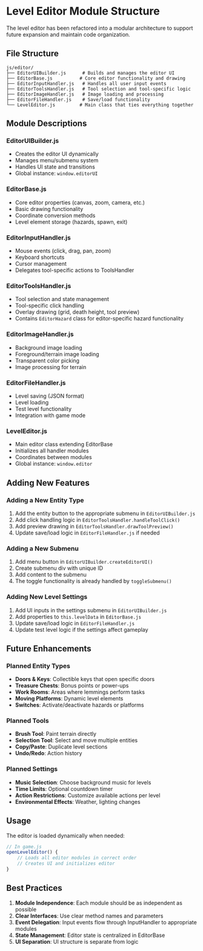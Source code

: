# Level Editor Module Structure

The level editor has been refactored into a modular architecture to support future expansion and maintain code organization.

## File Structure

```
js/editor/
├── EditorUIBuilder.js      # Builds and manages the editor UI
├── EditorBase.js          # Core editor functionality and drawing
├── EditorInputHandler.js   # Handles all user input events
├── EditorToolsHandler.js   # Tool selection and tool-specific logic
├── EditorImageHandler.js   # Image loading and processing
├── EditorFileHandler.js    # Save/load functionality
└── LevelEditor.js         # Main class that ties everything together
```

## Module Descriptions

### EditorUIBuilder.js
- Creates the editor UI dynamically
- Manages menu/submenu system
- Handles UI state and transitions
- Global instance: `window.editorUI`

### EditorBase.js
- Core editor properties (canvas, zoom, camera, etc.)
- Basic drawing functionality
- Coordinate conversion methods
- Level element storage (hazards, spawn, exit)

### EditorInputHandler.js
- Mouse events (click, drag, pan, zoom)
- Keyboard shortcuts
- Cursor management
- Delegates tool-specific actions to ToolsHandler

### EditorToolsHandler.js
- Tool selection and state management
- Tool-specific click handling
- Overlay drawing (grid, death height, tool preview)
- Contains `EditorHazard` class for editor-specific hazard functionality

### EditorImageHandler.js
- Background image loading
- Foreground/terrain image loading
- Transparent color picking
- Image processing for terrain

### EditorFileHandler.js
- Level saving (JSON format)
- Level loading
- Test level functionality
- Integration with game mode

### LevelEditor.js
- Main editor class extending EditorBase
- Initializes all handler modules
- Coordinates between modules
- Global instance: `window.editor`

## Adding New Features

### Adding a New Entity Type
1. Add the entity button to the appropriate submenu in `EditorUIBuilder.js`
2. Add click handling logic in `EditorToolsHandler.handleToolClick()`
3. Add preview drawing in `EditorToolsHandler.drawToolPreview()`
4. Update save/load logic in `EditorFileHandler.js` if needed

### Adding a New Submenu
1. Add menu button in `EditorUIBuilder.createEditorUI()`
2. Create submenu div with unique ID
3. Add content to the submenu
4. The toggle functionality is already handled by `toggleSubmenu()`

### Adding New Level Settings
1. Add UI inputs in the settings submenu in `EditorUIBuilder.js`
2. Add properties to `this.levelData` in `EditorBase.js`
3. Update save/load logic in `EditorFileHandler.js`
4. Update test level logic if the settings affect gameplay

## Future Enhancements

### Planned Entity Types
- **Doors & Keys**: Collectible keys that open specific doors
- **Treasure Chests**: Bonus points or power-ups
- **Work Rooms**: Areas where lemmings perform tasks
- **Moving Platforms**: Dynamic level elements
- **Switches**: Activate/deactivate hazards or platforms

### Planned Tools
- **Brush Tool**: Paint terrain directly
- **Selection Tool**: Select and move multiple entities
- **Copy/Paste**: Duplicate level sections
- **Undo/Redo**: Action history

### Planned Settings
- **Music Selection**: Choose background music for levels
- **Time Limits**: Optional countdown timer
- **Action Restrictions**: Customize available actions per level
- **Environmental Effects**: Weather, lighting changes

## Usage

The editor is loaded dynamically when needed:

```javascript
// In game.js
openLevelEditor() {
    // Loads all editor modules in correct order
    // Creates UI and initializes editor
}
```

## Best Practices

1. **Module Independence**: Each module should be as independent as possible
2. **Clear Interfaces**: Use clear method names and parameters
3. **Event Delegation**: Input events flow through InputHandler to appropriate modules
4. **State Management**: Editor state is centralized in EditorBase
5. **UI Separation**: UI structure is separate from logic